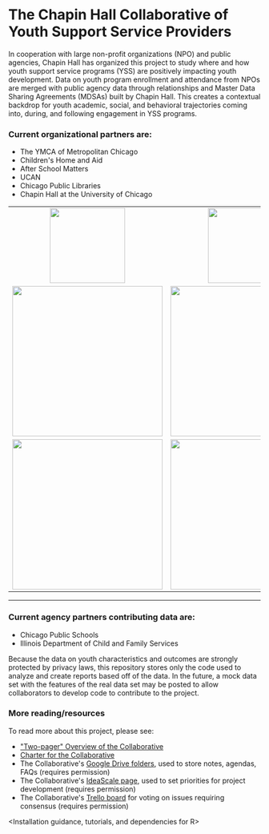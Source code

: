 The Chapin Hall Collaborative of Youth Support Service Providers
========================================================

In cooperation with large non-profit organizations (NPO) and public agencies, Chapin Hall has organized this project to study where and how youth support service programs (YSS) are positively impacting youth development. Data on youth program enrollment and attendance from NPOs are merged with public agency data through relationships and Master Data Sharing Agreements (MDSAs) built by Chapin Hall. This creates a contextual backdrop for youth academic, social, and behavioral trajectories coming into, during, and following engagement in YSS programs.

### Current organizational partners are:
* The YMCA of Metropolitan Chicago
* Children's Home and Aid
* After School Matters
* UCAN
* Chicago Public Libraries
* Chapin Hall at the University of Chicago


|||
|:-----:|:------:|
|<img src="http://www.indeed.com/cmp/_s/logos/d68b928dd5077a4e" width="150"> | <img src="http://www.childrenshomeandaid.org/document.doc?id=587" width="150"> |
|<img src="http://www.afterschoolmatters.org/sites/default/files/asm_logo_2color.png" width="300"> | <img src="https://evbdn.eventbrite.com/s3-s3/eventlogos/5398039/ucantmlargegreenlogojpg.jpg" width="300">|
|<img src="http://schurzhs.org/pics/library%20logo.GIF" width="300">|<img src="http://frameweld.com-nasdsecapacity.s3.amazonaws.com/organizations/4bcf5eaca8755.png" width="300">|

---

### Current agency partners contributing data are:
* Chicago Public Schools
* Illinois Department of Child and Family Services

Because the data on youth characteristics and outcomes are strongly protected by privacy laws, this repository stores only the code used to analyze and create reports based off of the data. In the future, a mock data set with the features of the real data set may be posted to allow collaborators to develop code to contribute to the project.

### More reading/resources

To read more about this project, please see:
* ["Two-pager" Overview of the Collaborative](https://drive.google.com/file/d/0B6Z01JezxTRUTFpuUWdYelEyMlE/view?usp=sharing)
* [Charter for the Collaborative](https://drive.google.com/file/d/0B6Z01JezxTRUMDRIazN6N21SQ28/edit?usp=sharing)
* The Collaborative's [Google Drive folders](https://drive.google.com/#folders/0B6Z01JezxTRUWjhLaXJIOEJlODA), used to store notes, agendas, FAQs (requires permission)
* The Collaborative's [IdeaScale page](http://ysscollab.ideascale.com/), used to set priorities for project development (requires permission)
* The Collaborative's [Trello board](https://trello.com/b/w1k2cI8T/chapin-hall-collaborative-group-consensus-board) for voting on issues requiring consensus (requires permission)

<Installation guidance, tutorials, and dependencies for R>

